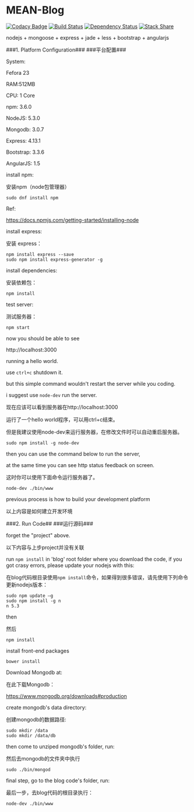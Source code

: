 # MEAN-Blog

[![Codacy Badge](https://api.codacy.com/project/badge/grade/0b0351f0961f4cf89e5a902c0fa8dd47)](https://www.codacy.com/app/franklioxygen/MEAN-blog)  [![Build Status](https://travis-ci.org/franklioxygen/MEAN-blog.svg?branch=master)](https://travis-ci.org/franklioxygen/MEAN-blog)    [![Dependency Status](https://david-dm.org/franklioxygen/MEAN-blog.svg)](https://david-dm.org/franklioxygen/MEAN-blog)  [![Stack Share](http://img.shields.io/badge/tech-stack-0690fa.svg?style=flat)](http://stackshare.io/franklioxygen/mean-blog)


nodejs
+
mongoose
+
express
+
jade
+
less
+
bootstrap
+
angularjs

###1. Platform Configuration###
###平台配置###

System:

Fefora 23

RAM:512MB

CPU: 1 Core


npm: 3.6.0

NodeJS: 5.3.0

Mongodb: 3.0.7

Express: 4.13.1

Bootstrap: 3.3.6

AngularJS: 1.5


install npm:

安装npm（node包管理器）

```
sudo dnf install npm
```
Ref:

https://docs.npmjs.com/getting-started/installing-node


install express:

安装 express：

```
npm install express --save
sudo npm install express-generator -g
```
install dependencies:

安装依赖包：
```
npm install
```
test server:

测试服务器：
```
npm start
```
now you should be able to see 

http://localhost:3000

running a hello world.

use `ctrl+c` shutdown it.

but this simple command wouldn't restart the server while you coding.

i suggest use `node-dev` run the server.

现在应该可以看到服务器在http://localhost:3000

运行了一个hello world程序，可以用ctrl+c结束。

但是我建议使用node-dev来运行服务器，在修改文件时可以自动重启服务器。


```
sudo npm install -g node-dev
```
then you can use the command below to run the server,

at the same time you can see http status feedback on screen.

这时你可以使用下面命令运行服务器了。

```
node-dev ./bin/www
```
previous process is how to build your development platform

以上内容是如何建立开发环境

###2. Run Code##
###运行源码###

forget the "project" above.

以下内容与上步project并没有关联


run `npm install` in 'blog' root folder where you download the code, if you got crasy errors, please update your nodejs with this:

在blog代码根目录使用`npm install`命令，如果得到很多错误，请先使用下列命令更新nodejs版本： 
```
sudo npm update –g
sudo npm install -g n
n 5.3
```

then 

然后

```
npm install
```
install front-end packages
```
bower install
```


Download Mongodb at:

在此下载Mongodb：

https://www.mongodb.org/downloads#production

create mongodb's data directory:

创建mongodb的数据路径:

```
sudo mkdir /data
sudo mkdir /data/db
```
then come to unziped mongodb's folder, run:

然后去mongodb的文件夹中执行

```
sudo ./bin/mongod
```
final step, go to the blog code's folder, run:

最后一步，去blog代码的根目录执行：

```
node-dev ./bin/www
```
